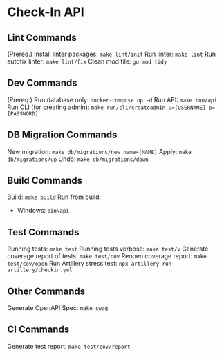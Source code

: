 # Check-In API

## Lint Commands

(Prereq.) Install linter packages:  `make lint/init`
Run linter:                         `make lint`
Run autofix linter:                 `make lint/fix`
Clean mod file:                     `go mod tidy`

## Dev Commands

(Prereq.) Run database only:  `docker-compose up -d`
Run API:                      `make run/api`
Run CLI (for creating admin): `make run/cli/createadmin u=[USERNAME] p=[PASSWORD]`

## DB Migration Commands

New migration:  `make db/migrations/new name=[NAME]`
Apply:          `make db/migrations/up`
Undo:           `make db/migrations/down`

## Build Commands

Build: `make build`
Run from build:

- Windows: `bin\api`

## Test Commands

Running tests:                      `make test`
Running tests verbose:              `make test/v`
Generate coverage report of tests:  `make test/cov`
Reopen coverage report:             `make test/cov/open`
Run Artillery stress test:          `npx artillery run artillery/checkin.yml`

## Other Commands

Generate OpenAPI Spec: `make swag`

## CI Commands

Generate test report: `make test/cov/report`
